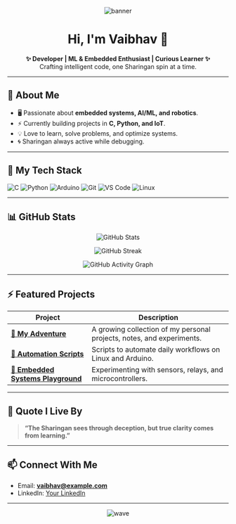 <p align="center">
  <img src="https://your-banner-link.png" alt="banner">
</p>

<h1 align="center">Hi, I'm Vaibhav 👋</h1>

<p align="center">
  <b>✨ Developer | ML & Embedded Enthusiast | Curious Learner ✨</b> <br>
  Crafting intelligent code, one Sharingan spin at a time.
</p>

---

## 🧩 About Me

- 🖥️ Passionate about **embedded systems, AI/ML, and robotics**.
- ⚡ Currently building projects in **C, Python, and IoT**.
- 💡 Love to learn, solve problems, and optimize systems.
- 🌀 Sharingan always active while debugging.

---

## 🚀 My Tech Stack

![C](https://img.shields.io/badge/C-00599C?style=for-the-badge&logo=c&logoColor=white)
![Python](https://img.shields.io/badge/Python-3776AB?style=for-the-badge&logo=python&logoColor=white)
![Arduino](https://img.shields.io/badge/Arduino-00979D?style=for-the-badge&logo=arduino&logoColor=white)
![Git](https://img.shields.io/badge/Git-F05032?style=for-the-badge&logo=git&logoColor=white)
![VS Code](https://img.shields.io/badge/VS_Code-007ACC?style=for-the-badge&logo=visual%20studio%20code&logoColor=white)
![Linux](https://img.shields.io/badge/Linux-FCC624?style=for-the-badge&logo=linux&logoColor=black)

---

## 📊 GitHub Stats

<p align="center">
  <img src="https://github-readme-stats.vercel.app/api?username=mangekyou-sharingan006&show_icons=true&theme=tokyonight&count_private=true" alt="GitHub Stats">
</p>

<p align="center">
  <img src="https://github-readme-streak-stats.herokuapp.com/?user=mangekyou-sharingan006&theme=tokyonight" alt="GitHub Streak">
</p>

<p align="center">
  <img src="https://github-readme-activity-graph.vercel.app/graph?username=mangekyou-sharingan006&theme=github-compact" alt="GitHub Activity Graph">
</p>

---

## ⚡ Featured Projects

| Project | Description |
|---------|-------------|
| **[🔗 My Adventure](https://github.com/mangekyou-sharingan006/my-adventure)** | A growing collection of my personal projects, notes, and experiments. |
| **[🔗 Automation Scripts](https://github.com/mangekyou-sharingan006/automation-scripts)** | Scripts to automate daily workflows on Linux and Arduino. |
| **[🔗 Embedded Systems Playground](https://github.com/mangekyou-sharingan006/embedded-playground)** | Experimenting with sensors, relays, and microcontrollers. |

---

## 💬 Quote I Live By

> **“The Sharingan sees through deception, but true clarity comes from learning.”**

---

## 📫 Connect With Me

- Email: **vaibhav@example.com**
- LinkedIn: [Your LinkedIn](https://linkedin.com/in/yourlinkedin)

---

<p align="center">
  <img src="https://capsule-render.vercel.app/api?type=waving&color=gradient&height=200&section=footer" alt="wave">
</p>
